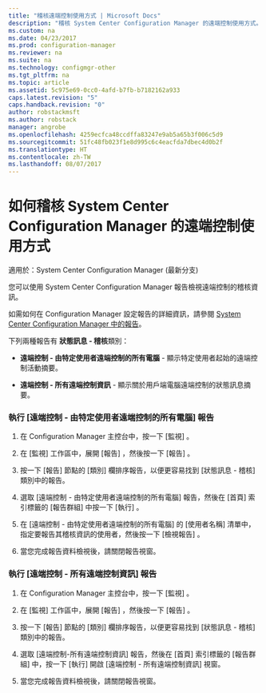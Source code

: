 ```yaml
---
title: "稽核遠端控制使用方式 | Microsoft Docs"
description: "稽核 System Center Configuration Manager 的遠端控制使用方式。"
ms.custom: na
ms.date: 04/23/2017
ms.prod: configuration-manager
ms.reviewer: na
ms.suite: na
ms.technology: configmgr-other
ms.tgt_pltfrm: na
ms.topic: article
ms.assetid: 5c975e69-0cc0-4afd-b7fb-b7182162a933
caps.latest.revision: "5"
caps.handback.revision: "0"
author: robstackmsft
ms.author: robstack
manager: angrobe
ms.openlocfilehash: 4259ecfca48ccdffa83247e9ab5a65b3f006c5d9
ms.sourcegitcommit: 51fc48fb023f1e8d995c6c4eacfda7dbec4d0b2f
ms.translationtype: HT
ms.contentlocale: zh-TW
ms.lasthandoff: 08/07/2017
---
```

# <a name="how-to-audit-remote-control-usage-in-system-center-configuration-manager"></a>如何稽核 System Center Configuration Manager 的遠端控制使用方式

適用於：System Center Configuration Manager (最新分支)

您可以使用 System Center Configuration Manager 報告檢視遠端控制的稽核資訊。  

 如需如何在 Configuration Manager 設定報告的詳細資訊，請參閱 [System Center Configuration Manager 中的報告](../../../../core/servers/manage/reporting.md)。  

 下列兩種報告有 **狀態訊息 - 稽核**類別：  

-   **遠端控制 - 由特定使用者遠端控制的所有電腦** - 顯示特定使用者起始的遠端控制活動摘要。  

-   **遠端控制 - 所有遠端控制資訊** - 顯示關於用戶端電腦遠端控制的狀態訊息摘要。  

### <a name="to-run-the-report-remote-control---all-computers-remote-controlled-by-a-specific-user"></a>執行 [遠端控制 - 由特定使用者遠端控制的所有電腦] 報告  

1.  在 Configuration Manager 主控台中，按一下 [監視] 。  

2.  在 [監視]  工作區中，展開 [報告] ，然後按一下 [報告] 。  

3.  按一下 [報告]  節點的 [類別]  欄排序報告，以便更容易找到 [狀態訊息 - 稽核] 類別中的報告。  

4.  選取 [遠端控制 - 由特定使用者遠端控制的所有電腦] 報告，然後在 [首頁]  索引標籤的 [報告群組] 中按一下 [執行] 。  

5.  在 [遠端控制 - 由特定使用者遠端控制的所有電腦]  的 [使用者名稱] 清單中，指定要報告其稽核資訊的使用者，然後按一下 [檢視報告] 。  

6.  當您完成報告資料檢視後，請關閉報告視窗。  

### <a name="to-run-the-report-remote-control---all-remote-control-information"></a>執行 [遠端控制 - 所有遠端控制資訊] 報告  

1.  在 Configuration Manager 主控台中，按一下 [監視] 。  

2.  在 [監視]  工作區中，展開 [報告] ，然後按一下 [報告] 。  

3.  按一下 [報告]  節點的 [類別]  欄排序報告，以便更容易找到 [狀態訊息 - 稽核] 類別中的報告。  

4.  選取 [遠端控制-所有遠端控制資訊] 報告，然後在 [首頁]  索引標籤的 [報告群組] 中，按一下 [執行]  開啟 [遠端控制 - 所有遠端控制資訊]  視窗。  

5.  當您完成報告資料檢視後，請關閉報告視窗。  
